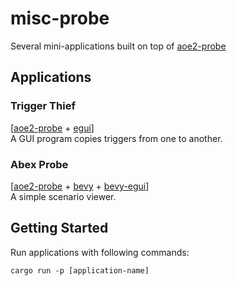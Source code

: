 # misc-probe
Several mini-applications built on top of [aoe2-probe](https://github.com/ptazithos/aoe2-probe)


## Applications

### Trigger Thief
[[aoe2-probe](https://github.com/ptazithos/aoe2-probe) + [egui](https://github.com/emilk/egui)]\
A GUI program copies triggers from one to another.

### Abex Probe
[[aoe2-probe](https://github.com/ptazithos/aoe2-probe) + [bevy](https://github.com/bevyengine/bevy) + [bevy-egui](https://github.com/mvlabat/bevy_egui)]\
A simple scenario viewer. 


## Getting Started
Run applications with following commands:
```shell 
cargo run -p [application-name]
```

